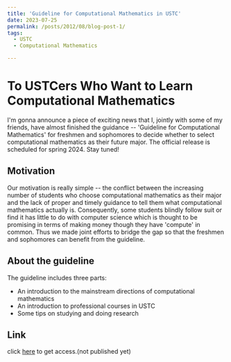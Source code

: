 ```yaml
---
title: 'Guideline for Computational Mathematics in USTC'
date: 2023-07-25
permalink: /posts/2012/08/blog-post-1/
tags:
  - USTC
  - Computational Mathematics

---
```

To USTCers Who Want to Learn Computational Mathematics
==============

I'm gonna announce a piece of exciting news that I, jointly with some of my friends, have almost finished the guidance -- 'Guideline for Computational Mathematics' for freshmen and sophomores to decide whether to select computational mathematics as their future major. The official release is scheduled for spring 2024. Stay tuned!

Motivation
----------
Our motivation is really simple -- the conflict between the increasing number of students who choose computational mathematics as their major and the lack of proper and timely guidance to tell them what computational mathematics actually is. Consequently, some students blindly follow suit or find it has little to do with computer science which is thought to be promising in terms of making money though they have 'compute' in common. Thus we made joint efforts to bridge the gap so that the freshmen and sophomores can benefit from the guideline. 

About the guideline
-------------------
The guideline includes three parts: 
* An introduction to the mainstream directions of computational mathematics
* An introduction to professional courses in USTC
* Some tips on studying and doing research

Link
----------
click [here](https://github.com) to get access.(not published yet)


